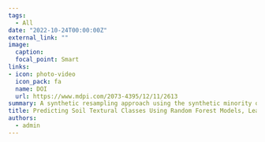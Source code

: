 ```yaml
---
tags:
  - All
date: "2022-10-24T00:00:00Z"
external_link: ""
image:
  caption: 
  focal_point: Smart
links:
- icon: photo-video
  icon_pack: fa
  name: DOI
  url: https://www.mdpi.com/2073-4395/12/11/2613
summary: A synthetic resampling approach using the synthetic minority oversampling technique was employed to make a balanced dataset from the original data. Bioclimatic and remotely sensed data, distance, and terrain attributes were used as environmental covariates to model and map soil textural classes. 
title: Predicting Soil Textural Classes Using Random Forest Models, Learning from Imbalanced Dataset
authors: 
  - admin
---
```

